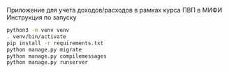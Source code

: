 Приложение для учета доходов/расходов в рамках курса ПВП в МИФИ
Инструкция по запуску
```bash
python3 -m venv venv
. venv/bin/activate
pip install -r requirements.txt
python manage.py migrate
python manage.py compilemessages
python manage.py runserver
```